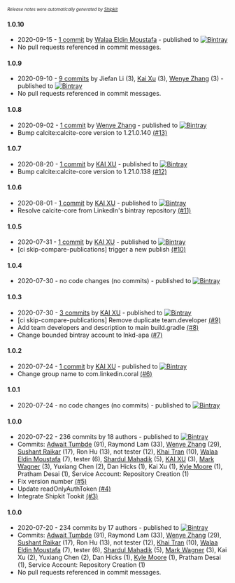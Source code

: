 <sup><sup>*Release notes were automatically generated by [Shipkit](http://shipkit.org/)*</sup></sup>

#### 1.0.10
 - 2020-09-15 - [1 commit](https://github.com/linkedin/coral/compare/v1.0.9...v1.0.10) by [Walaa Eldin Moustafa](https://github.com/wmoustafa) - published to [![Bintray](https://img.shields.io/badge/Bintray-1.0.10-green.svg)](https://bintray.com/linkedin/maven/coral/1.0.10)
 - No pull requests referenced in commit messages.

#### 1.0.9
 - 2020-09-10 - [9 commits](https://github.com/linkedin/coral/compare/v1.0.8...v1.0.9) by Jiefan Li (3), [Kai Xu](https://github.com/kxu1026) (3), [Wenye Zhang](https://github.com/funcheetah) (3) - published to [![Bintray](https://img.shields.io/badge/Bintray-1.0.9-green.svg)](https://bintray.com/linkedin/maven/coral/1.0.9)
 - No pull requests referenced in commit messages.

#### 1.0.8
 - 2020-09-02 - [1 commit](https://github.com/linkedin/coral/compare/v1.0.7...v1.0.8) by [Wenye Zhang](https://github.com/funcheetah) - published to [![Bintray](https://img.shields.io/badge/Bintray-1.0.8-green.svg)](https://bintray.com/linkedin/maven/coral/1.0.8)
 - Bump calcite:calcite-core version to 1.21.0.140 [(#13)](https://github.com/linkedin/coral/pull/13)

#### 1.0.7
 - 2020-08-20 - [1 commit](https://github.com/linkedin/coral/compare/v1.0.6...v1.0.7) by [KAI XU](https://github.com/kxu1026) - published to [![Bintray](https://img.shields.io/badge/Bintray-1.0.7-green.svg)](https://bintray.com/linkedin/maven/coral/1.0.7)
 - Bump calcite:calcite-core version to 1.21.0.138 [(#12)](https://github.com/linkedin/coral/pull/12)

#### 1.0.6
 - 2020-08-01 - [1 commit](https://github.com/linkedin/coral/compare/v1.0.5...v1.0.6) by [KAI XU](https://github.com/kxu1026) - published to [![Bintray](https://img.shields.io/badge/Bintray-1.0.6-green.svg)](https://bintray.com/linkedin/maven/coral/1.0.6)
 - Resolve calcite-core from LinkedIn's bintray repository [(#11)](https://github.com/linkedin/coral/pull/11)

#### 1.0.5
 - 2020-07-31 - [1 commit](https://github.com/linkedin/coral/compare/v1.0.4...v1.0.5) by [KAI XU](https://github.com/kxu1026) - published to [![Bintray](https://img.shields.io/badge/Bintray-1.0.5-green.svg)](https://bintray.com/linkedin/maven/coral/1.0.5)
 - [ci skip-compare-publications] trigger a new publish [(#10)](https://github.com/linkedin/coral/pull/10)

#### 1.0.4
 - 2020-07-30 - no code changes (no commits) - published to [![Bintray](https://img.shields.io/badge/Bintray-1.0.4-green.svg)](https://bintray.com/linkedin/maven/coral/1.0.4)

#### 1.0.3
 - 2020-07-30 - [3 commits](https://github.com/linkedin/coral/compare/v1.0.2...v1.0.3) by [KAI XU](https://github.com/kxu1026) - published to [![Bintray](https://img.shields.io/badge/Bintray-1.0.3-green.svg)](https://bintray.com/linkedin/maven/coral/1.0.3)
 - [ci skip-compare-publications] Remove duplicate team.developer  [(#9)](https://github.com/linkedin/coral/pull/9)
 - Add team developers and description to main build.gradle [(#8)](https://github.com/linkedin/coral/pull/8)
 - Change bounded bintray account to lnkd-apa [(#7)](https://github.com/linkedin/coral/pull/7)

#### 1.0.2
 - 2020-07-24 - [1 commit](https://github.com/linkedin/coral/compare/v1.0.1...v1.0.2) by [KAI XU](https://github.com/kxu1026) - published to [![Bintray](https://img.shields.io/badge/Bintray-1.0.2-green.svg)](https://bintray.com/linkedin/maven/coral/1.0.2)
 - Change group name to com.linkedin.coral [(#6)](https://github.com/linkedin/coral/pull/6)

#### 1.0.1
 - 2020-07-24 - no code changes (no commits) - published to [![Bintray](https://img.shields.io/badge/Bintray-1.0.1-green.svg)](https://bintray.com/linkedin/maven/coral/1.0.1)

#### 1.0.0
 - 2020-07-22 - 236 commits by 18 authors - published to [![Bintray](https://img.shields.io/badge/Bintray-1.0.0-green.svg)](https://bintray.com/linkedin/maven/coral/1.0.0)
 - Commits: [Adwait Tumbde](https://github.com/antumbde) (91), Raymond Lam (33), [Wenye Zhang](https://github.com/funcheetah) (29), [Sushant Raikar](https://github.com/HotSushi) (17), Ron Hu (13), not tester (12), [Khai Tran](https://github.com/khaitranq) (10), [Walaa Eldin Moustafa](https://github.com/wmoustafa) (7), tester (6), [Shardul Mahadik](https://github.com/shardulm94) (5), [KAI XU](https://github.com/kxu1026) (3), [Mark Wagner](https://github.com/wagnermarkd) (3), Yuxiang Chen (2), Dan Hicks (1), Kai Xu (1), [Kyle Moore](https://github.com/DPUkyle) (1), Pratham Desai (1), Service Account: Repository Creation (1)
 - Fix version number [(#5)](https://github.com/linkedin/coral/pull/5)
 - Update readOnlyAuthToken [(#4)](https://github.com/linkedin/coral/pull/4)
 - Integrate Shipkit Tookit [(#3)](https://github.com/linkedin/coral/pull/3)

#### 1.0.0
 - 2020-07-20 - 234 commits by 17 authors - published to [![Bintray](https://img.shields.io/badge/Bintray-1.0.0-green.svg)](https://bintray.com/linkedin/maven/coral/1.0.0)
 - Commits: [Adwait Tumbde](https://github.com/antumbde) (91), Raymond Lam (33), [Wenye Zhang](https://github.com/funcheetah) (29), [Sushant Raikar](https://github.com/HotSushi) (17), Ron Hu (13), not tester (12), [Khai Tran](https://github.com/khaitranq) (10), [Walaa Eldin Moustafa](https://github.com/wmoustafa) (7), tester (6), [Shardul Mahadik](https://github.com/shardulm94) (5), [Mark Wagner](https://github.com/wagnermarkd) (3), Kai Xu (2), Yuxiang Chen (2), Dan Hicks (1), [Kyle Moore](https://github.com/DPUkyle) (1), Pratham Desai (1), Service Account: Repository Creation (1)
 - No pull requests referenced in commit messages.

